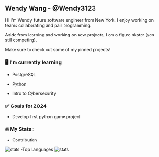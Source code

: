 ## Wendy Wang - @Wendy3123
Hi I'm Wendy, future software engineer from New York. I enjoy working on teams collaborating and pair programming. 

Aside from learning and working on new projects, I am a figure skater (yes still competing).

Make sure to check out some of my pinned projects!
### 🖥 I'm currently learning
- PostgreSQL
* Python
+ Intro to Cybersecurity
### ✅ Goals for 2024
- Develop first python game project

### :fire: My Stats : 
- Contribution
<img src='https://github-readme-streak-stats.herokuapp.com/?user=Wendy3123' alt='stats'/>
-Top Languages
<img src='https://github-readme-stats.vercel.app/api/top-langs/?username=Wendy3123' alt='stats'/>


<!--
**Wendy3123/Wendy3123** is a ✨ _special_ ✨ repository because its `README.md` (this file) appears on your GitHub profile.

Here are some ideas to get you started:

- 🔭 I’m currently working on ...
- 🌱 I’m currently learning SQL with pgAdmin and SQL shell
- 👯 I’m looking to collaborate on ...
- 🤔 I’m looking for help with ...
- 💬 Ask me about ...
- 📫 How to reach me: ...
- 😄 Pronouns: ...
- ⚡ Fun fact: ...
-->
